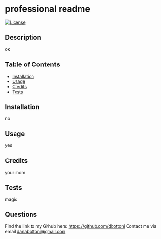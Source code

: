
  # professional readme
  [![License](https://img.shields.io/badge/license-Apache-blue)](http://www.apache.org/licenses/LICENSE-2.0)

  ## Description
  ok

  ## Table of Contents

  * [Installation](#installation)
  * [Usage](#usage)
  * [Credits](#credits)
  * [Tests](#tests)
  

  ## Installation
  no

  ## Usage
  yes

  ## Credits
  your mom

  ## Tests
  magic

  ## Questions
  Find the link to my Github here: [https:.//github.com/dbottoni](https://github.com/dbottoni)
  Contact me via email danabottoni@gmail.com






